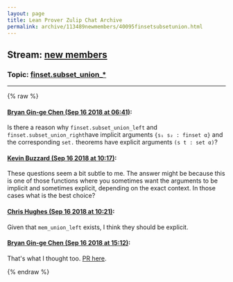 ```yaml
---
layout: page
title: Lean Prover Zulip Chat Archive 
permalink: archive/113489newmembers/40095finsetsubsetunion.html
---
```


## Stream: [new members](index.html)
### Topic: [finset.subset_union_*](40095finsetsubsetunion.html)

---


{% raw %}
#### [ Bryan Gin-ge Chen (Sep 16 2018 at 06:41)](https://leanprover.zulipchat.com/#narrow/stream/113489-new%20members/topic/finset.subset_union_%2A/near/134038959):
<p>Is there a reason why <code>finset.subset_union_left</code> and <code>finset.subset_union_right</code>have implicit arguments <code>{s₁ s₂ : finset α}</code> and the corresponding <code>set.</code> theorems have explicit arguments <code>(s t : set α)</code>?</p>

#### [ Kevin Buzzard (Sep 16 2018 at 10:17)](https://leanprover.zulipchat.com/#narrow/stream/113489-new%20members/topic/finset.subset_union_%2A/near/134045419):
<p>These questions seem a bit subtle to me. The answer might be because this is one of those functions where you sometimes want the arguments to be implicit and sometimes explicit, depending on the exact context. In those cases what is the best choice?</p>

#### [ Chris Hughes (Sep 16 2018 at 10:21)](https://leanprover.zulipchat.com/#narrow/stream/113489-new%20members/topic/finset.subset_union_%2A/near/134045517):
<p>Given that <code>mem_union_left</code> exists, I think they should be explicit.</p>

#### [ Bryan Gin-ge Chen (Sep 16 2018 at 15:12)](https://leanprover.zulipchat.com/#narrow/stream/113489-new%20members/topic/finset.subset_union_%2A/near/134053191):
<p>That's what I thought too. <a href="https://github.com/leanprover/mathlib/pull/353" target="_blank" title="https://github.com/leanprover/mathlib/pull/353">PR here</a>.</p>


{% endraw %}

